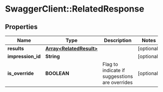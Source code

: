 # SwaggerClient::RelatedResponse

## Properties
Name | Type | Description | Notes
------------ | ------------- | ------------- | -------------
**results** | [**Array&lt;RelatedResult&gt;**](RelatedResult.md) |  | [optional] 
**impression_id** | **String** |  | [optional] 
**is_override** | **BOOLEAN** | Flag to indicate if suggesstions are overrides | [optional] 


